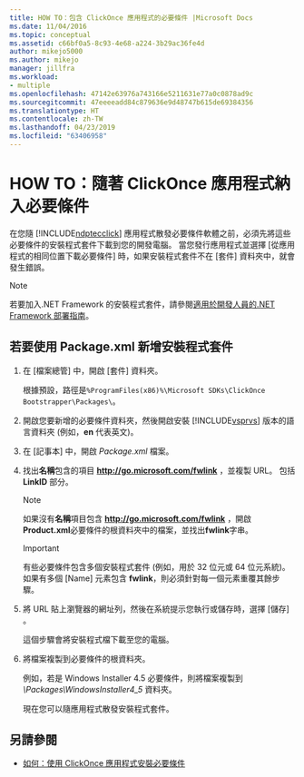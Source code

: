 ```yaml
---
title: HOW TO：包含 ClickOnce 應用程式的必要條件 |Microsoft Docs
ms.date: 11/04/2016
ms.topic: conceptual
ms.assetid: c66bf0a5-8c93-4e68-a224-3b29ac36fe4d
author: mikejo5000
ms.author: mikejo
manager: jillfra
ms.workload:
- multiple
ms.openlocfilehash: 47142e63976a743166e5211631e77a0c0878ad9c
ms.sourcegitcommit: 47eeeeadd84c879636e9d48747b615de69384356
ms.translationtype: HT
ms.contentlocale: zh-TW
ms.lasthandoff: 04/23/2019
ms.locfileid: "63406958"
---
```

# <a name="how-to-include-prerequisites-with-a-clickonce-application"></a>HOW TO：隨著 ClickOnce 應用程式納入必要條件
在您隨 [!INCLUDE[ndptecclick](../deployment/includes/ndptecclick_md.md)] 應用程式散發必要條件軟體之前，必須先將這些必要條件的安裝程式套件下載到您的開發電腦。 當您發行應用程式並選擇 [從應用程式的相同位置下載必要條件]  時，如果安裝程式套件不在 [套件]  資料夾中，就會發生錯誤。

> [!NOTE]
> 若要加入.NET Framework 的安裝程式套件，請參閱[適用於開發人員的.NET Framework 部署指南](/dotnet/framework/deployment/deployment-guide-for-developers)。

## <a name="Package"></a> 若要使用 Package.xml 新增安裝程式套件

1. 在 [檔案總管] 中，開啟 [套件]  資料夾。

    根據預設，路徑是`%ProgramFiles(x86)%\Microsoft SDKs\ClickOnce Bootstrapper\Packages\`。

2. 開啟您要新增的必要條件資料夾，然後開啟安裝 [!INCLUDE[vsprvs](../code-quality/includes/vsprvs_md.md)] 版本的語言資料夾 (例如，**en** 代表英文)。

3. 在 [記事本] 中，開啟 *Package.xml* 檔案。

4. 找出**名稱**包含的項目 **http://go.microsoft.com/fwlink** ，並複製 URL。 包括 **LinkID** 部分。

   > [!NOTE]
   > 如果沒有**名稱**項目包含 **http://go.microsoft.com/fwlink** ，開啟**Product.xml**必要條件的根資料夾中的檔案，並找出**fwlink**字串。

   > [!IMPORTANT]
   > 有些必要條件包含多個安裝程式套件 (例如，用於 32 位元或 64 位元系統)。 如果有多個 [Name]  元素包含 **fwlink**，則必須針對每一個元素重覆其餘步驟。

5. 將 URL 貼上瀏覽器的網址列，然後在系統提示您執行或儲存時，選擇 [儲存]  。

    這個步驟會將安裝程式檔下載至您的電腦。

6. 將檔案複製到必要條件的根資料夾。

    例如，若是 Windows Installer 4.5 必要條件，則將檔案複製到 *\Packages\WindowsInstaller4_5* 資料夾。

    現在您可以隨應用程式散發安裝程式套件。

## <a name="see-also"></a>另請參閱
- [如何：使用 ClickOnce 應用程式安裝必要條件](../deployment/how-to-install-prerequisites-with-a-clickonce-application.md)

